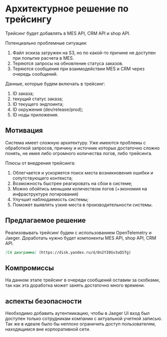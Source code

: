 # Архитектурное решение по трейсингу
Трейсинг будет добавлять в MES API, CRM API и shop API.

Потенциально проблемные ситуации:
1. Файл эскиза загружен на S3, но по какой-то причине не доступен при попытке расчета в MES.
2. Теряются запросы на обновление статуса заказов.
3. Теряются сообщения при взаимодействии MES и CRM через очередь сообщений.

Данные, которые будем включать в трейсинг:
1. ID заказа;
2. текущий статус заказа;
3. ID текущего эндпоинта;
4. ID окружения (dev/release/prod);
5. ID ноды приложения.

## Мотивация
Система имеет сложную архитектуру. Уже имеются проблемы с обработкой запросов,
причину и источник которых достаточно сложно понять, не имея либо огромного количества
логов, либо трейсинга.

Плюсы от внедрения трейсинга:
1. Облегчается и ускоряется поиск места возникновения ошибки и сопутствующего контекста;
2. Возможность быстрее реагировать на сбои в системе;
3. Можно обойтись меньшим количеством логов (+экономия на инфраструктуре логирования)
4. Улучшит наблюдаемость системы;
5. Поможет выявлять узкие места в производительности системы.

## Предлагаемое решение
Реализовывать трейсинг будем с использованием OpenTelemetry и Jaeger.
Доработать нужно будет компоненты MES API, shop API, CRM API.
```markdown
[С4 диаграмма] (https://disk.yandex.ru/d/8n2YI0Gv3uQSTg)
```

## Компромиссы
На данном этапе трейсинг в очереди сообщений оставим за скобками, так как эта доработка может занять достаточно много времени.

## аспекты безопасности
Необходимо добавить аутентиикацию, чтобы в Jaeger UI вход был доступен только
сотрудникам компании с актуальной учетной записью.
Так же в идеале было бы неплохо ограничить доступ пользователям, находящимся вне корпоративной сети.
